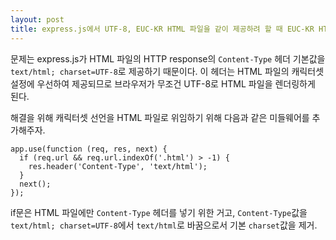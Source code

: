 ```yaml
---
layout: post
title: express.js에서 UTF-8, EUC-KR HTML 파일을 같이 제공하려 할 때 EUC-KR HTML 파일에 `<meta charset="euc-kr">` 등으로 캐릭터셋을 명시했음에도 불구하고 한글이 깨져보이는 경우가 있다.
---
```


문제는 express.js가 HTML 파일의 HTTP response의 `Content-Type` 헤더 기본값을 `text/html; charset=UTF-8`로 제공하기 때문이다. 이 헤더는 HTML 파일의 캐릭터셋 설정에 우선하여 제공되므로 브라우저가 무조건 UTF-8로 HTML 파일을 렌더링하게 된다.

해결을 위해 캐릭터셋 선언을 HTML 파일로 위임하기 위해 다음과 같은 미들웨어를 추가해주자.

    app.use(function (req, res, next) {
      if (req.url && req.url.indexOf('.html') > -1) {
        res.header('Content-Type', 'text/html');
      }
      next();
    });

if문은 HTML 파일에만 `Content-Type` 헤더를 넣기 위한 거고, `Content-Type`값을 `text/html; charset=UTF-8`에서 `text/html`로 바꿈으로서 기본 `charset`값을 제거.
